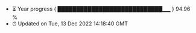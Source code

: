 - ⏳ Year progress { ████████████████████████████▁▁ } 94.96 %
- ⏰ Updated on Tue, 13 Dec 2022 14:18:40 GMT

